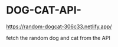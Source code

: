 # DOG-CAT-API-
 https://random-dogcat-306c33.netlify.app/

fetch the random dog and cat from the API
